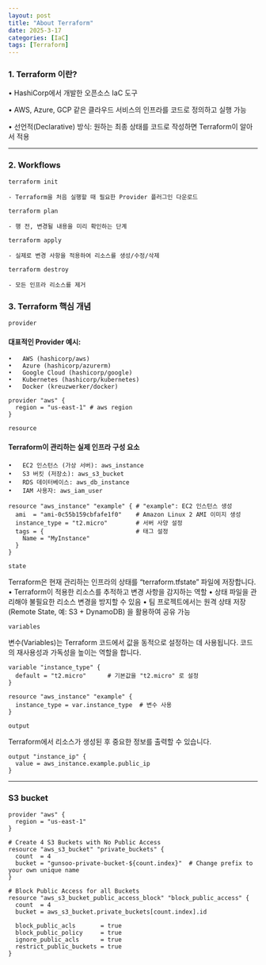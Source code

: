 ```yaml
---
layout: post
title: "About Terraform"
date: 2025-3-17
categories: [IaC]
tags: [Terraform]
---
```


### **1. Terraform 이란?**

•	HashiCorp에서 개발한 오픈소스 IaC 도구

•	AWS, Azure, GCP 같은 클라우드 서비스의 인프라를 코드로 정의하고 실행 가능

•	선언적(Declarative) 방식: 원하는 최종 상태를 코드로 작성하면 Terraform이 알아서 적용

---

### **2. Workflows**

`terraform init`

    - Terraform을 처음 실행할 때 필요한 Provider 플러그인 다운로드

`terraform plan`

    - 행 전, 변경될 내용을 미리 확인하는 단계

`terraform apply`

    - 실제로 변경 사항을 적용하여 리소스를 생성/수정/삭제

`terraform destroy`

    - 모든 인프라 리소스를 제거


### **3. Terraform 핵심 개념**

`provider` 

#### 대표적인 Provider 예시:
    •	AWS (hashicorp/aws)
    •	Azure (hashicorp/azurerm)
    •	Google Cloud (hashicorp/google)
    •	Kubernetes (hashicorp/kubernetes)
    •	Docker (kreuzwerker/docker)

```
provider "aws" {
  region = "us-east-1" # aws region
}
```

`resource`


#### Terraform이 관리하는 실제 인프라 구성 요소

	•	EC2 인스턴스 (가상 서버): aws_instance
	•	S3 버킷 (저장소): aws_s3_bucket
	•	RDS 데이터베이스: aws_db_instance
	•	IAM 사용자: aws_iam_user

```
resource "aws_instance" "example" { # "example": EC2 인스턴스 생성
  ami  = "ami-0c55b159cbfafe1f0"    # Amazon Linux 2 AMI 이미지 생성
  instance_type = "t2.micro"        # 서버 사양 설정
  tags = {                          # 태그 설정
    Name = "MyInstance"
  }
}
```


`state`

Terraform은 현재 관리하는 인프라의 상태를 “terraform.tfstate” 파일에 저장합니다.
	•	Terraform이 적용한 리소스를 추적하고 변경 사항을 감지하는 역할
	•	상태 파일을 관리해야 불필요한 리소스 변경을 방지할 수 있음
	•	팀 프로젝트에서는 원격 상태 저장 (Remote State, 예: S3 + DynamoDB) 을 활용하여 공유 가능


`variables`

변수(Variables)는 Terraform 코드에서 값을 동적으로 설정하는 데 사용됩니다.
코드의 재사용성과 가독성을 높이는 역할을 합니다.

```
variable "instance_type" {
  default = "t2.micro"      # 기본값을 "t2.micro" 로 설정
}

resource "aws_instance" "example" {
  instance_type = var.instance_type  # 변수 사용
}
```

`output`

Terraform에서 리소스가 생성된 후 중요한 정보를 출력할 수 있습니다.

```
output "instance_ip" {
  value = aws_instance.example.public_ip
}
```


------

### S3 bucket

```
provider "aws" {
  region = "us-east-1"
}

# Create 4 S3 Buckets with No Public Access
resource "aws_s3_bucket" "private_buckets" {
  count  = 4
  bucket = "gunsoo-private-bucket-${count.index}"  # Change prefix to your own unique name
}

# Block Public Access for all Buckets
resource "aws_s3_bucket_public_access_block" "block_public_access" {
  count  = 4
  bucket = aws_s3_bucket.private_buckets[count.index].id

  block_public_acls       = true
  block_public_policy     = true
  ignore_public_acls      = true
  restrict_public_buckets = true
}
```